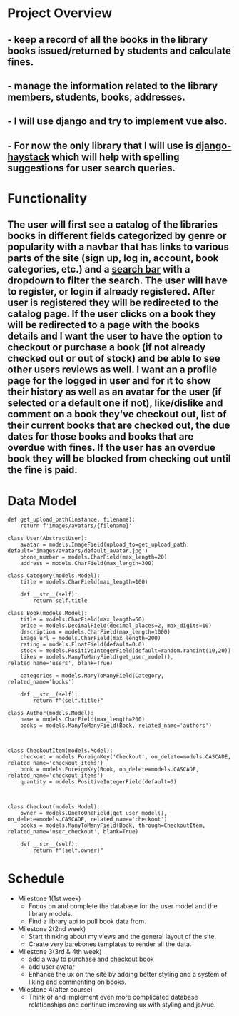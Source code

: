 # **Project Overview**
## - keep a record of all the books in the library books issued/returned by students and calculate fines.
## - manage the information related to the library members, students, books, addresses.
## - I will use django and try to implement vue also.
## - For now the only library that I will use is [django-haystack](https://github.com/django-haystack/django-haystack) which will help with spelling suggestions for user search queries. 



# **Functionality**
## The user will first see a catalog of the libraries books in different fields categorized by genre or popularity with a navbar that has links to various parts of the site (sign up, log in, account, book categories, etc.) and a [search bar](https://getbootstrap.com/docs/5.1/forms/input-group/#buttons-with-dropdowns) with a dropdown to filter the search. The user will have to register, or login if already registered. After user is registered they will be redirected to the catalog page. If the user clicks on a book they will be redirected to a page with the books details and I want the user to have the option to checkout or purchase a book (if not already checked out or out of stock) and be able to see other users reviews as well. I want an a profile page for the logged in user and for it to show their history as well as an avatar for the user (if selected or a default one if not), like/dislike and comment on a book they've checkout out, list of their current books that are checked out, the due dates for those books and books that are overdue with fines. If the user has an overdue book they will be blocked from checking out until the fine is paid. 


# **Data Model**
```
def get_upload_path(instance, filename):
    return f'images/avatars/{filename}'

class User(AbstractUser):
    avatar = models.ImageField(upload_to=get_upload_path, default='images/avatars/default_avatar.jpg')
    phone_number = models.CharField(max_length=20)
    address = models.CharField(max_length=300)

class Category(models.Model):
    title = models.CharField(max_length=100)

    def __str__(self):
        return self.title

class Book(models.Model):
    title = models.CharField(max_length=50)
    price = models.DecimalField(decimal_places=2, max_digits=10)
    description = models.CharField(max_length=1000)
    image_url = models.CharField(max_length=200)
    rating = models.FloatField(default=0.0)
    stock = models.PositiveIntegerField(default=random.randint(10,20))
    likes = models.ManyToManyField(get_user_model(), related_name='users', blank=True)

    categories = models.ManyToManyField(Category, related_name='books')

    def __str__(self):
        return f"{self.title}"

class Author(models.Model):
    name = models.CharField(max_length=200)
    books = models.ManyToManyField(Book, related_name='authors')



class CheckoutItem(models.Model):
    checkout = models.ForeignKey('Checkout', on_delete=models.CASCADE, related_name='checkout_items')
    book = models.ForeignKey(Book, on_delete=models.CASCADE, related_name='checkout_items')
    quantity = models.PositiveIntegerField(default=0)



class Checkout(models.Model):
    owner = models.OneToOneField(get_user_model(), on_delete=models.CASCADE, related_name='checkout')
    books = models.ManyToManyField(Book, through=CheckoutItem, related_name='user_checkout', blank=True)

    def __str__(self):
        return f"{self.owner}"
```

#  **Schedule**
- Milestone 1(1st week)
  - Focus on and complete the database for the user model and the library models.
  - Find a library api to pull book data from.
- Milestone 2(2nd week)
  - Start thinking about my views and the general layout of the site.
  - Create very barebones templates to render all the data.
- Milestone 3(3rd & 4th week)
  - add a way to purchase and checkout book
  - add user avatar
  - Enhance the ux on the site by adding better styling and a system of liking and commenting on books.
- Milestone 4(after course)
  - Think of and implement even more complicated database relationships and continue improving ux with styling and js/vue.
